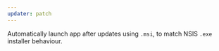 ```yaml
---
updater: patch
---
```


Automatically launch app after updates using `.msi`, to match NSIS `.exe` installer behaviour.
